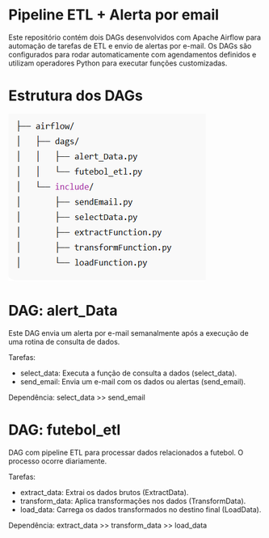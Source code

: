 Pipeline ETL + Alerta por email
========

Este repositório contém dois DAGs desenvolvidos com Apache Airflow para automação de tarefas de ETL e envio de alertas por e-mail. Os DAGs são configurados para rodar automaticamente com agendamentos definidos e utilizam operadores Python para executar funções customizadas.

Estrutura dos DAGs
================

![img.png](img.png)

DAG: alert_Data
===========================

Este DAG envia um alerta por e-mail semanalmente após a execução de uma rotina de consulta de dados.

Tarefas:
- select_data: Executa a função de consulta a dados (select_data).
- send_email: Envia um e-mail com os dados ou alertas (send_email).

Dependência:
select_data >> send_email

DAG: futebol_etl
=================================

DAG com pipeline ETL para processar dados relacionados a futebol. O processo ocorre diariamente.

Tarefas:
- extract_data: Extrai os dados brutos (ExtractData).
- transform_data: Aplica transformações nos dados (TransformData).
- load_data: Carrega os dados transformados no destino final (LoadData).

Dependência: extract_data >> transform_data >> load_data

